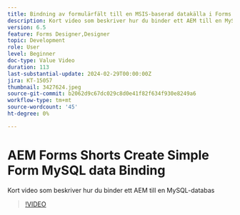 ```yaml
---
title: Bindning av formulärfält till en MSIS-baserad datakälla i Forms Designer
description: Kort video som beskriver hur du binder ett AEM till en MySQL-databas
version: 6.5
feature: Forms Designer,Designer
topic: Development
role: User
level: Beginner
doc-type: Value Video
duration: 113
last-substantial-update: 2024-02-29T00:00:00Z
jira: KT-15057
thumbnail: 3427624.jpeg
source-git-commit: b2062d9c67dc029c8d0e41f82f634f930e8249a6
workflow-type: tm+mt
source-wordcount: '45'
ht-degree: 0%

---
```



# AEM Forms Shorts Create Simple Form MySQL data Binding

Kort video som beskriver hur du binder ett AEM till en MySQL-databas

>[!VIDEO](https://video.tv.adobe.com/v/3427624/?learn=on)

